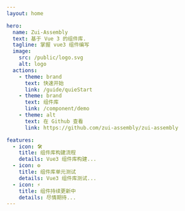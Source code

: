 ```yaml
---
layout: home

hero:
  name: Zui-Assembly
  text: 基于 Vue 3 的组件库.
  tagline: 掌握 vue3 组件编写
  image:
    src: /public/logo.svg
    alt: logo
  actions:
    - theme: brand
      text: 快速开始
      link: /guide/quieStart
    - theme: brand
      text: 组件库
      link: /component/demo
    - theme: alt
      text: 在 Github 查看
      link: https://github.com/zui-assembly/zui-assembly

features:
  - icon: 🛠️
    title: 组件库构建流程
    details: Vue3 组件库构建...
  - icon: ⚙️
    title: 组件库单元测试
    details: Vue3 组件库测试...
  - icon: ⚡️
    title: 组件持续更新中
    details: 尽情期待...
---
```

